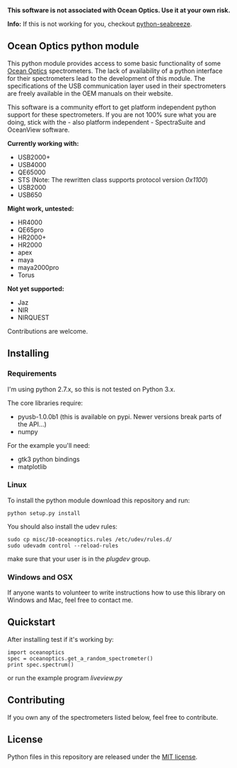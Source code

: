 **This software is not associated with Ocean Optics. Use it at your own risk.**

**Info:** If this is not working for you, checkout [python-seabreeze](https://github.com/ap--/python-seabreeze).


## Ocean Optics python module ##

This python module provides access to some basic functionality of some [Ocean
Optics](http://www.oceanoptics.com/) spectrometers. The lack of availability of
a python interface for their spectrometers lead to the development of this
module. The specifications of the USB communication layer used in their
spectrometers are freely available in the OEM manuals on their website.

This software is a community effort to get platform independent python support
for these spectrometers. If you are not 100% sure what you are doing, stick with
the - also platform independent - SpectraSuite and OceanView software.

**Currently working with:**

* USB2000+
* USB4000
* QE65000
* STS (Note: The rewritten class supports protocol version _0x1100_)
* USB2000
* USB650

**Might work, untested:**

* HR4000
* QE65pro
* HR2000+
* HR2000
* apex
* maya
* maya2000pro
* Torus

**Not yet supported:**

* Jaz
* NIR 
* NIRQUEST

Contributions are welcome.


## Installing ##

### Requirements ###

I'm using python 2.7.x, so this is not tested on Python 3.x.

The core libraries require:
- pyusb-1.0.0b1 (this is available on pypi. Newer versions break parts of the API...)
- numpy

For the example you'll need:
- gtk3 python bindings
- matplotlib

### Linux ###

To install the python module download this repository and run:

```
python setup.py install
```

You should also install the udev rules:

```
sudo cp misc/10-oceanoptics.rules /etc/udev/rules.d/
sudo udevadm control --reload-rules
```

make sure that your user is in the _plugdev_ group.

### Windows and OSX ###

If anyone wants to volunteer to write instructions how to use this library on Windows and Mac, feel free to contact me.


## Quickstart ##

After installing test if it's working by:

```
import oceanoptics
spec = oceanoptics.get_a_random_spectrometer()
print spec.spectrum()
```

or run the example program _liveview.py_


## Contributing ##

If you own any of the spectrometers listed below, feel free to contribute.


## License ##

Python files in this repository are released under the [MIT license](LICENSE.md).
